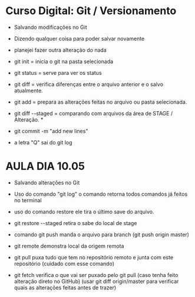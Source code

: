 # Curso Digital: Git / Versionamento
* Salvando modificações no Git
* Dizendo qualquer coisa para poder salvar novamente

* planejei fazer outra alteração do nada

* git init = inicia o git na pasta selecionada
* git status = serve para ver os status
* git diff = verifica diferenças entre o arquivo anterior e o salvo atualmente.
* git add = prepara as alterações feitas no arquivo ou pasta selecionada.
* git diff --staged = comparando com arquivos da área de STAGE / Alteração. *

* git commit -m "add new lines"

* a letra "Q" sai do git log

# AULA DIA 10.05

* Salvando alterações no Git

* Uso do comando "git log"
    o comando retorna todos comandos já feitos no terminal

* uso do comando restore
    ele tira o último save do arquivo.
    
* git restore --staged
    retira o sabe do local de stage

* comando git push
    manda o arquivo para branch
    (git push origin master)

* git remote
    demonstra local da origem remota

* git pull 
    puxa tudo que tem no repositório remoto e junta com este repositório (cuidado com esse comando)

* git fetch
    verifica o que vai ser puxado pelo git pull (caso tenha feito alteração direto no GitHub)
    (usar git diff origin/master para verificar quais as alterações feitas antes de trazer)




